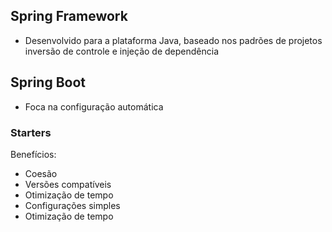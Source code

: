 ## Spring Framework

- Desenvolvido para a plataforma Java, baseado nos padrões de projetos inversão de controle e injeção de dependência

## Spring Boot

- Foca na configuração automática

### Starters

Benefícios:
- Coesão
- Versões compatíveis
- Otimização de tempo
- Configurações simples
- Otimização de tempo